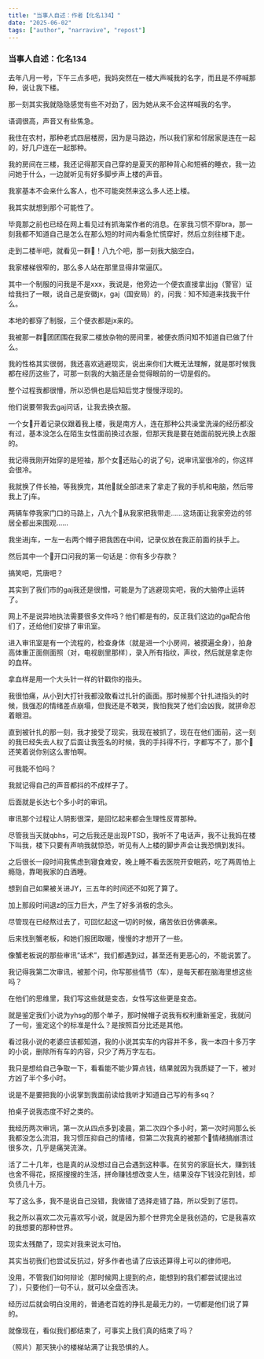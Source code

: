 ```yaml
---
title: "当事人自述：作者【化名134】" 
date: "2025-06-02"
tags: ["author", "narravive", "repost"] 
---
```


### 当事人自述：化名134

去年八月一号，下午三点多吧，我妈突然在一楼大声喊我的名字，而且是不停喊那种，说让我下楼。

那一刻其实我就隐隐感觉有些不对劲了，因为她从来不会这样喊我的名字。

语调很高，声音又有些焦急。

我住在农村，那种老式四层楼房，因为是马路边，所以我们家和邻居家是连在一起的，好几户连在一起那种。

我的房间在三楼，我还记得那天自己穿的是夏天的那种背心和短裤的睡衣，我一边问她于什么，一边就听见有好多脚步声上楼的声音。

我家基本不会来什么客人，也不可能突然来这么多人还上楼。

我其实就想到那个可能性了。

毕竟那之前也已经在网上看见过有抓海棠作者的消息。在家我习惯不穿bra，那一刻我都不知道自己是怎么在那么短的时间内看急忙慌穿好，然后立刻往楼下走。

走到二楼半吧，就看见一群🎩！八九个吧，那一刻我大脑空白。

我家楼梯很窄的，那么多人站在那里显得非常逼仄。

其中一个制服的问我是不是xxx，我说是，他旁边一个便衣直接拿出jg（警官）证给我扫了一眼，说自己是安徽jx，gaj（国安局）的，问我：知不知道来找我干什么。

本地的都穿了制服，三个便衣都是jx来的。

我被那一群🎩团团围在我家二楼放杂物的房间里，被便衣质问知不知道自已做了什么。

我的性格其实很弱，我还喜欢逃避现实，说出来你们大概无法理解，就是那时候我都在经历这些了，可那一刻我的大脑还是会觉得眼前的一切是假的。

整个过程我都很懵，所以恐惧也是后知后觉才慢慢浮现的。

他们说要带我去gaj问话，让我去换衣服。

一个女🎩开着记录仪跟着我上楼，我是南方人，连在那种公共澡堂洗澡的经历都没有过，基本没怎么在陌生女性面前换过衣服，但那天我是要在她面前脱光换上衣服的。

我记得我刚开始穿的是短袖，那个女🎩还贴心的说了句，说审讯室很冷的，你这样会很冷。

我就换了件长袖，等我换完，其他🎩就全部进来了拿走了我的手机和电脑，然后带我上了j车。

两辆车停我家门口的马路上，八九个🎩从我家把我带走……这场面让我家旁边的邻居全都出来围观……

我坐进j车，一左一右两个帽子把我困在中间，记录仪放在我正前面的扶手上。

然后其中一个🎩开口问我的第一句话是：你有多少存款？

搞笑吧，荒唐吧？

其实到了我们市的gaj我还是很憎，可能是为了逃避现实吧，我的大脑停止运转了。

网上不是说异地执法需要很多文件吗？他们都是有的，反正我们这边的ga配合他们了，还给他们安排了审讯室。

进入审讯室是有一个流程的，检查身体（就是进一个小房间，被摸遍全身），拍身高体重正面侧面照（对，电视剧里那样），录入所有指纹，声纹，然后就是拿走你的血样。

拿血样是用一个大头针一样的针戳你的指头。

我很怕痛，从小到大打针我都没敢看过扎针的画面。那时候那个针扎进指头的时候，我强忍的情绪差点崩塌，但我还是不敢哭，我怕我哭了他们会凶我，就拼命忍着眼泪。

直到被针扎的那一刻，我才接受了现实，我现在被抓了，现在在他们面前，这一刻的我已经失去人权了后面让我签名的时候，我的手抖得不行，字都写不了，那个🎩还笑着说你别这么害怕啊。

可我能不怕吗？

我就记得自己的声音都抖的不成样子了。

后面就是长达七个多小时的审讯。

审讯那个过程让人阴影很深，是回忆起来都会生理性反胃那种。

尽管我当天就qbhs，可之后我还是出现PTSD，我听不了电话声，我不让我妈在楼下叫我，楼下只要有声响我就惊恐，听见有人上楼的脚步声会让我恐惧到发抖。

之后很长一段时间我焦虑到寝食难安，晚上睡不看去医院开安眠药，吃了两周怕上瘾隐，靠喝我家的白酒睡。

想到自己如果被关进JY，三五年的时间还不如死了算了。

加上那段时间退z的压力巨大，产生了好多消极的念头。

尽管现在已经熬过去了，可回忆起这一切的时候，痛苦依旧仿佛袭来。

后来找到蟹老板，和她们报团取暖，慢慢的才想开了一些。

像蟹老板说的那些审讯“话术”，我们都遇到过，甚至还有更恶心的，不能说罢了。

我记得我第二次审讯，被那个问，你写那些情节（车），是每天都在脑海里想这些吗？

在他们的思维里，我们写这些就是变态，女性写这些更是变态。

就是鉴定我们小说为yhsg的那个单子，那时候帽子说我有权利重新鉴定，我就问了一句，鉴定这个的标准是什么？是按照百分比还是其他。

看过我小说的老婆应该都知道，我的小说其实车的内容并不多，我一本四十多万字的小说，删除所有车的内容，只少了两万字左右。

我只是想给自己争取一下，看看能不能少算点钱，结果就因为我质疑了一下，被对方凶了半个多小时。

说是不是要把我的小说掌到我面前读给我听才知道自己写的有多sq？

拍桌子说我态度不好之类的。

我经历两次审讯，第一次从四点多到凌晨，第二次四个多小时，第一次时间那么长我都没怎么流泪，我习惯压抑自己的情绪，但第二次我真的被那个🎩情绪搞崩溃过很多次，几乎是痛哭流涕。

活了二十几年，也是真的从没想过自己会遇到这种事。在贫穷的家庭长大，赚到钱也舍不得花，抠抠搜搜的生活，拼命赚钱想改变人生，结果没存下钱没花到钱，却负债几十万。

写了这么多，我不是说自己没错，我做错了选择走错了路，所以受到了惩罚。

我之所以喜欢二次元喜欢写小说，就是因为那个世界完全是我创造的，它是我喜欢的我想要的那种世界。

现实太残酷了，现实对我来说太可怕。

其实当初我们也尝试反抗过，好多作者也请了应该还算得上可以的律师吧。

没用，不管我们如何辩论（那时候网上提到的点，能想到的我们都尝试提出过了），只要他们一句不认，就可以全盘否决。

经历过后就会明白没用的，普通老百姓的挣扎是最无力的，一切都是他们说了算的。

就像现在，看似我们都结束了，可事实上我们真的结束了吗？

（照片）那天狭小的楼梯站满了让我恐惧的人。
